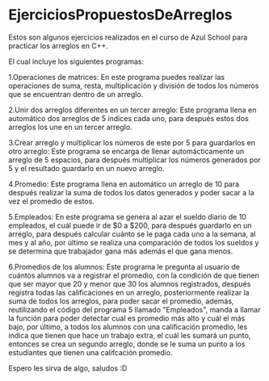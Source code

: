 # EjerciciosPropuestosDeArreglos
Estos son algunos ejercicios realizados en el curso de Azul School para practicar los arreglos en C++.


El cual incluye los siguientes programas:

1.Operaciones de matrices: En este programa puedes realizar las operaciones de suma, resta, multiplicación y división de todos los números que se encuentran dentro de un arreglo.

2.Unir dos arreglos diferentes en un tercer arreglo: Este programa llena en automático dos arreglos de 5 indices cada uno, para después estos dos arreglos los une en un tercer arreglo.

3.Crear arreglo y multiplicar los números de este por 5 para guardarlos en otro arreglo: Este programa se encarga de llenar automácticamente un arreglo de 5 espacios, para después multiplicar los números generados por 5 y el resultado guardarlo en un nuevo arreglo.

4.Promedio: Este programa llena en automático un arreglo de 10 para después realizar la suma de todos los datos generados y poder sacar a la vez el promedio de estos.

5.Empleados: En este programa se genera al azar el sueldo diario de 10 empleados, el cuál puede ir de $0 a $200, para después guardarlo en un arreglo, para después calcular cuánto se le paga cada uno a la semana, al mes y al año, por último se realiza una comparación de todos los sueldos y se determina que trabajador gana más además el que gana menos.

6.Promedios de los alumnos: Este programa le pregunta al usuario de cuántos alumnos va a registrar el promedio, con la condición de que tienen que ser mayor que 20 y menor que 30 los alumnos registrados, después registra todas las calificaciones en un arreglo, posteriormente realizar la suma de todos los arreglos, para poder sacar el promedio, además, reutilizando el código del programa 5 llamado "Empleados", manda a llamar la función para poder detectar cual es promedio más alto y cuál el más bajo, por último, a todos los alumnos con una calificación promedio, les indica que tienen que hace un trabajo extra, el cuál les sumará un punto, entonces se crea un segundo arreglo, donde se le suma un punto a los estudiantes que tienen una califcación promedio.

Espero les sirva de algo, saludos :D
